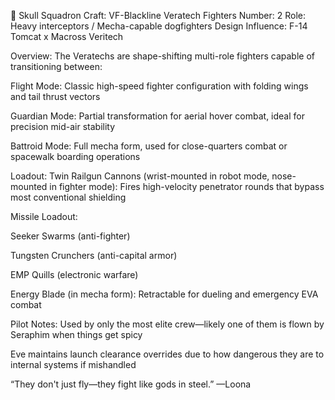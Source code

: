 🦴 Skull Squadron
Craft: VF-Blackline Veratech Fighters
Number: 2
Role: Heavy interceptors / Mecha-capable dogfighters
Design Influence: F-14 Tomcat x Macross Veritech

Overview:
The Veratechs are shape-shifting multi-role fighters capable of transitioning between:

Flight Mode: Classic high-speed fighter configuration with folding wings and tail thrust vectors

Guardian Mode: Partial transformation for aerial hover combat, ideal for precision mid-air stability

Battroid Mode: Full mecha form, used for close-quarters combat or spacewalk boarding operations

Loadout:
Twin Railgun Cannons (wrist-mounted in robot mode, nose-mounted in fighter mode): Fires high-velocity penetrator rounds that bypass most conventional shielding

Missile Loadout:

Seeker Swarms (anti-fighter)

Tungsten Crunchers (anti-capital armor)

EMP Quills (electronic warfare)

Energy Blade (in mecha form): Retractable for dueling and emergency EVA combat

Pilot Notes:
Used by only the most elite crew—likely one of them is flown by Seraphim when things get spicy

Eve maintains launch clearance overrides due to how dangerous they are to internal systems if mishandled

“They don't just fly—they fight like gods in steel.”
—Loona

